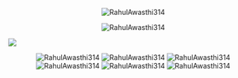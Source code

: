 <p align="center">
<img src="https://github-readme-stats.vercel.app/api?username=RahulAwasthi314&show_icons=true&theme=dark" alt="RahulAwasthi314" />
</p>
<p align="center">
<img src="https://github-readme-stats.vercel.app/api/top-langs/?username=RahulAwasthi314&theme=dark&layout=compact" alt="RahulAwasthi314" />
</p>
<img src="https://github-readme-streak-stats.herokuapp.com/?user=dshah1901&theme=dark"  />
<p align="center">
<img src="https://komarev.com/ghpvc/?username=RahulAwasthi314" alt=RahulAwasthi314 />
<img src="https://badges.pufler.dev/visits/RahulAwasthi314/RahulAwasthi314?&logo=github&logoColor=dark" alt=RahulAwasthi314 />
<img src="https://badges.pufler.dev/years/RahulAwasthi314?&logo=github&logoColor=dark" alt=RahulAwasthi314 />
<img src="https://badges.pufler.dev/repos/RahulAwasthi314?&logo=github&logoColor=dark" alt=RahulAwasthi314 />
<img src="https://badges.pufler.dev/updated/RahulAwasthi314/RahulAwasthi314?&logo=github&logoColor=dark" alt=RahulAwasthi314 />
<img src="https://badges.pufler.dev/created/RahulAwasthi314/RahulAwasthi314?&logo=github&logoColor=dark" alt=RahulAwasthi314 />
 </p>
